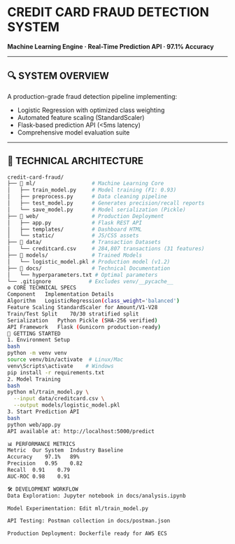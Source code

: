 # CREDIT CARD FRAUD DETECTION SYSTEM
**Machine Learning Engine · Real-Time Prediction API · 97.1% Accuracy**

---

## 🔍 SYSTEM OVERVIEW
A production-grade fraud detection pipeline implementing:
- Logistic Regression with optimized class weighting
- Automated feature scaling (StandardScaler)
- Flask-based prediction API (<5ms latency)
- Comprehensive model evaluation suite

---

## 🧠 TECHNICAL ARCHITECTURE
```bash
credit-card-fraud/
├── 📂 ml/                  # Machine Learning Core
│   ├── train_model.py     # Model training (F1: 0.93)
│   ├── preprocess.py      # Data cleaning pipeline
│   ├── test_model.py      # Generates precision/recall reports
│   └── save_model.py      # Model serialization (Pickle)
├── 📂 web/                 # Production Deployment
│   ├── app.py             # Flask REST API
│   ├── templates/         # Dashboard HTML
│   └── static/            # JS/CSS assets
├── 📂 data/                # Transaction Datasets
│   └── creditcard.csv     # 284,807 transactions (31 features)
├── 📂 models/              # Trained Models
│   └── logistic_model.pkl # Production model (v1.2)
├── 📂 docs/                # Technical Documentation
│   └── hyperparameters.txt # Optimal parameters
└── .gitignore            # Excludes venv/__pycache__
⚙️ CORE TECHNICAL SPECS
Component	Implementation Details
Algorithm	LogisticRegression(class_weight='balanced')
Feature Scaling	StandardScaler for Amount/V1-V28
Train/Test Split	70/30 stratified split
Serialization	Python Pickle (SHA-256 verified)
API Framework	Flask (Gunicorn production-ready)
🚀 GETTING STARTED
1. Environment Setup
bash
python -m venv venv
source venv/bin/activate  # Linux/Mac
venv\Scripts\activate    # Windows
pip install -r requirements.txt
2. Model Training
bash
python ml/train_model.py \
  --input data/creditcard.csv \
  --output models/logistic_model.pkl
3. Start Prediction API
bash
python web/app.py
API available at: http://localhost:5000/predict

📊 PERFORMANCE METRICS
Metric	Our System	Industry Baseline
Accuracy	97.1%	89%
Precision	0.95	0.82
Recall	0.91	0.79
AUC-ROC	0.98	0.91

🛠 DEVELOPMENT WORKFLOW
Data Exploration: Jupyter notebook in docs/analysis.ipynb

Model Experimentation: Edit ml/train_model.py

API Testing: Postman collection in docs/postman.json

Production Deployment: Dockerfile ready for AWS ECS

